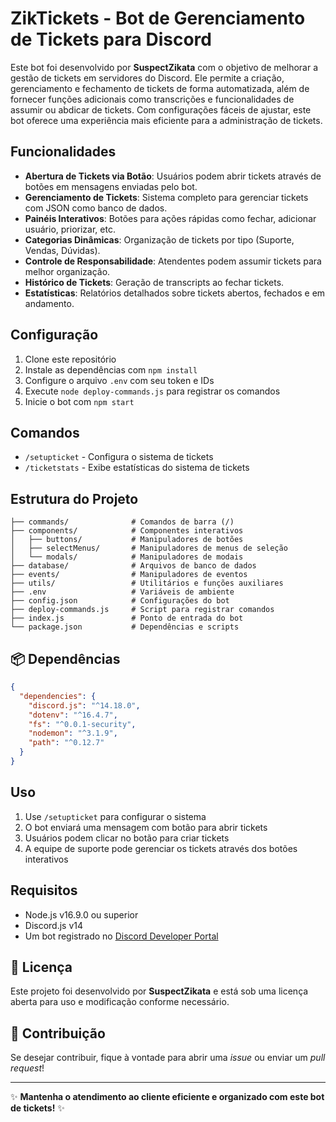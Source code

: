 # ZikTickets - Bot de Gerenciamento de Tickets para Discord

Este bot foi desenvolvido por **SuspectZikata** com o objetivo de melhorar a gestão de tickets em servidores do Discord. Ele permite a criação, gerenciamento e fechamento de tickets de forma automatizada, além de fornecer funções adicionais como transcrições e funcionalidades de assumir ou abdicar de tickets. Com configurações fáceis de ajustar, este bot oferece uma experiência mais eficiente para a administração de tickets.

## Funcionalidades

- **Abertura de Tickets via Botão**: Usuários podem abrir tickets através de botões em mensagens enviadas pelo bot.
- **Gerenciamento de Tickets**: Sistema completo para gerenciar tickets com JSON como banco de dados.
- **Painéis Interativos**: Botões para ações rápidas como fechar, adicionar usuário, priorizar, etc.
- **Categorias Dinâmicas**: Organização de tickets por tipo (Suporte, Vendas, Dúvidas).
- **Controle de Responsabilidade**: Atendentes podem assumir tickets para melhor organização.
- **Histórico de Tickets**: Geração de transcripts ao fechar tickets.
- **Estatísticas**: Relatórios detalhados sobre tickets abertos, fechados e em andamento.

## Configuração

1. Clone este repositório
2. Instale as dependências com `npm install`
3. Configure o arquivo `.env` com seu token e IDs
4. Execute `node deploy-commands.js` para registrar os comandos
5. Inicie o bot com `npm start`

## Comandos

- `/setupticket` - Configura o sistema de tickets
- `/ticketstats` - Exibe estatísticas do sistema de tickets

## Estrutura do Projeto

```
├── commands/              # Comandos de barra (/)
├── components/            # Componentes interativos
│   ├── buttons/           # Manipuladores de botões
│   ├── selectMenus/       # Manipuladores de menus de seleção
│   └── modals/            # Manipuladores de modais
├── database/              # Arquivos de banco de dados
├── events/                # Manipuladores de eventos
├── utils/                 # Utilitários e funções auxiliares
├── .env                   # Variáveis de ambiente
├── config.json            # Configurações do bot
├── deploy-commands.js     # Script para registrar comandos
├── index.js               # Ponto de entrada do bot
└── package.json           # Dependências e scripts
```

## 📦 Dependências
```json
{
  "dependencies": {
    "discord.js": "^14.18.0",
    "dotenv": "^16.4.7",
    "fs": "^0.0.1-security",
    "nodemon": "^3.1.9",
    "path": "^0.12.7"
  }
}
```

## Uso

1. Use `/setupticket` para configurar o sistema
2. O bot enviará uma mensagem com botão para abrir tickets
3. Usuários podem clicar no botão para criar tickets
4. A equipe de suporte pode gerenciar os tickets através dos botões interativos

## Requisitos

- Node.js v16.9.0 ou superior
- Discord.js v14
- Um bot registrado no [Discord Developer Portal](https://discord.com/developers/applications)

## 📜 Licença
Este projeto foi desenvolvido por **SuspectZikata** e está sob uma licença aberta para uso e modificação conforme necessário.

## 🌟 Contribuição
Se desejar contribuir, fique à vontade para abrir uma *issue* ou enviar um *pull request*!

---
✨ **Mantenha o atendimento ao cliente eficiente e organizado com este bot de tickets!** ✨
